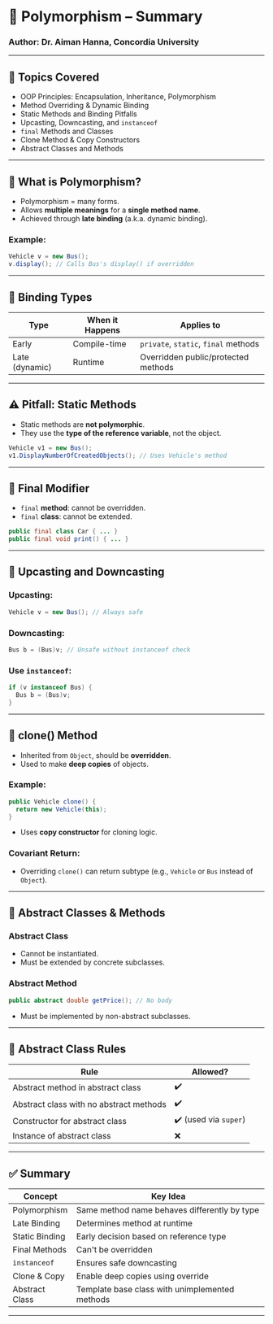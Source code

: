 
# 🧬 Polymorphism – Summary

### Author: Dr. Aiman Hanna, Concordia University

---

## 📌 Topics Covered

- OOP Principles: Encapsulation, Inheritance, Polymorphism
- Method Overriding & Dynamic Binding
- Static Methods and Binding Pitfalls
- Upcasting, Downcasting, and `instanceof`
- `final` Methods and Classes
- Clone Method & Copy Constructors
- Abstract Classes and Methods

---

## 🔁 What is Polymorphism?

- Polymorphism = many forms.
- Allows **multiple meanings** for a **single method name**.
- Achieved through **late binding** (a.k.a. dynamic binding).

### Example:
```java
Vehicle v = new Bus();
v.display(); // Calls Bus's display() if overridden
```

---

## 🔗 Binding Types

| Type        | When it Happens | Applies to                    |
|-------------|------------------|-------------------------------|
| Early       | Compile-time     | `private`, `static`, `final` methods |
| Late (dynamic) | Runtime       | Overridden public/protected methods |

---

## ⚠️ Pitfall: Static Methods

- Static methods are **not polymorphic**.
- They use the **type of the reference variable**, not the object.

```java
Vehicle v1 = new Bus();
v1.DisplayNumberOfCreatedObjects(); // Uses Vehicle's method
```

---

## 🔐 Final Modifier

- `final` **method**: cannot be overridden.
- `final` **class**: cannot be extended.

```java
public final class Car { ... }
public final void print() { ... }
```

---

## 🔄 Upcasting and Downcasting

### Upcasting:
```java
Vehicle v = new Bus(); // Always safe
```

### Downcasting:
```java
Bus b = (Bus)v; // Unsafe without instanceof check
```

### Use `instanceof`:
```java
if (v instanceof Bus) {
  Bus b = (Bus)v;
}
```

---

## 🧬 clone() Method

- Inherited from `Object`, should be **overridden**.
- Used to make **deep copies** of objects.

### Example:
```java
public Vehicle clone() {
  return new Vehicle(this);
}
```

- Uses **copy constructor** for cloning logic.

### Covariant Return:
- Overriding `clone()` can return subtype (e.g., `Vehicle` or `Bus` instead of `Object`).

---

## 🚫 Abstract Classes & Methods

### Abstract Class
- Cannot be instantiated.
- Must be extended by concrete subclasses.

### Abstract Method
```java
public abstract double getPrice(); // No body
```

- Must be implemented by non-abstract subclasses.

---

## 🧱 Abstract Class Rules

| Rule                                 | Allowed? |
|--------------------------------------|----------|
| Abstract method in abstract class    | ✔️       |
| Abstract class with no abstract methods | ✔️    |
| Constructor for abstract class       | ✔️ (used via `super`) |
| Instance of abstract class           | ❌       |

---

## ✅ Summary

| Concept             | Key Idea                                       |
|---------------------|------------------------------------------------|
| Polymorphism        | Same method name behaves differently by type  |
| Late Binding        | Determines method at runtime                   |
| Static Binding      | Early decision based on reference type         |
| Final Methods       | Can't be overridden                            |
| `instanceof`        | Ensures safe downcasting                       |
| Clone & Copy        | Enable deep copies using override              |
| Abstract Class      | Template base class with unimplemented methods |

---
